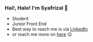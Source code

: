 ### Hai!, Halo! I'm Syafrizal :wave:

 - Student 
 - Junior Front End
 - Best way to reach me is via [LinkedIn](https://linkedin.com/in/muhammadsyafr)
 - or reach me more on  [here](https://ini.space/muhammadsyafr) :wink:
  
